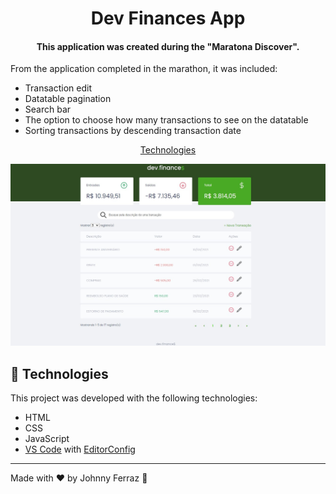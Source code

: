 <h1 align="center">
    Dev Finances App
</h1>

<h4 align="center">
  This application was created during the "Maratona Discover".
</h4>

From the application completed in the marathon, it was included:

- Transaction edit
- Datatable pagination
- Search bar
- The option to choose how many transactions to see on the datatable
- Sorting transactions by descending transaction date

<p align="center">
  <a href="#rocket-technologies">Technologies</a>
</p>

![App Screenshot](https://raw.githubusercontent.com/johnnycfg/devfinances-maratona-discover/main/images/dev.finance-app-final.jpg)

## :rocket: Technologies

This project was developed with the following technologies:

- HTML
- CSS
- JavaScript
- [VS Code][vscode] with [EditorConfig][vceditconfig]
---

Made with ♥ by Johnny Ferraz :wave:

[ts]: https://www.typescriptlang.org
[vscode]: https://code.visualstudio.com/
[yarn]: https://yarnpkg.com/
[vceditconfig]: https://marketplace.visualstudio.com/items?itemName=EditorConfig.EditorConfig
[vceslint]: https://marketplace.visualstudio.com/items?itemName=dbaeumer.vscode-eslint
